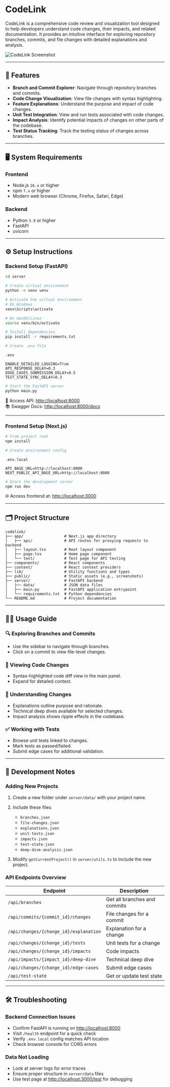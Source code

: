 # CodeLink

CodeLink is a comprehensive code review and visualization tool designed to help developers understand code changes, their impacts, and related documentation. It provides an intuitive interface for exploring repository branches, commits, and file changes with detailed explanations and analysis.

![CodeLink Screenshot](public/placeholder.svg)

---

## 🚀 Features

- **Branch and Commit Explorer**: Navigate through repository branches and commits.
- **Code Change Visualization**: View file changes with syntax highlighting.
- **Feature Explanations**: Understand the purpose and impact of code changes.
- **Unit Test Integration**: View and run tests associated with code changes.
- **Impact Analysis**: Identify potential impacts of changes on other parts of the codebase.
- **Test Status Tracking**: Track the testing status of changes across branches.

---

## 🖥️ System Requirements

### Frontend
- Node.js `16.x` or higher
- npm `7.x` or higher
- Modern web browser (Chrome, Firefox, Safari, Edge)

### Backend
- Python `3.9` or higher
- FastAPI
- uvicorn

---

## ⚙️ Setup Instructions

### Backend Setup (FastAPI)

```bash
cd server

# Create virtual environment
python -m venv venv

# Activate the virtual environment
# On Windows
venv\Scripts\activate

# On macOS/Linux
source venv/bin/activate

# Install dependencies
pip install -r requirements.txt

# Create .env file
```

`.env`
```env
ENABLE_DETAILED_LOGGING=True
API_RESPONSE_DELAY=0.3
EDGE_CASES_SUBMISSION_DELAY=0.5
TEST_STATE_SYNC_DELAY=0.3
```

```bash
# Start the FastAPI server
python main.py
```

📍 Access API: [http://localhost:8000](http://localhost:8000)  
📚 Swagger Docs: [http://localhost:8000/docs](http://localhost:8000/docs)

---

### Frontend Setup (Next.js)

```bash
# From project root
npm install

# Create environment config
```

`.env.local`
```env
API_BASE_URL=http://localhost:8000
NEXT_PUBLIC_API_BASE_URL=http://localhost:8000
```

```bash
# Start the development server
npm run dev
```

🌐 Access frontend at: [http://localhost:3000](http://localhost:3000)

---

## 🗂 Project Structure

```
codelink/
├── app/                  # Next.js app directory
│   ├── api/              # API routes for proxying requests to backend
│   ├── layout.tsx        # Root layout component
│   ├── page.tsx          # Home page component
│   └── test/             # Test page for API testing
├── components/           # React components
├── context/              # React context providers
├── lib/                  # Utility functions and types
├── public/               # Static assets (e.g., screenshots)
├── server/               # FastAPI backend
│   ├── data/             # JSON data files
│   ├── main.py           # FastAPI application entrypoint
│   └── requirements.txt  # Python dependencies
└── README.md             # Project documentation
```

---

## 🧑‍💻 Usage Guide

### 🔍 Exploring Branches and Commits
- Use the sidebar to navigate through branches.
- Click on a commit to view file-level changes.

### 📝 Viewing Code Changes
- Syntax-highlighted code diff view in the main panel.
- Expand for detailed context.

### 🧠 Understanding Changes
- Explanations outline purpose and rationale.
- Technical deep dives available for selected changes.
- Impact analysis shows ripple effects in the codebase.

### ✅ Working with Tests
- Browse unit tests linked to changes.
- Mark tests as passed/failed.
- Submit edge cases for additional validation.

---

## 🧩 Development Notes

### Adding New Projects

1. Create a new folder under `server/data/` with your project name.
2. Include these files:
   - `branches.json`
   - `file-changes.json`
   - `explanations.json`
   - `unit-tests.json`
   - `impacts.json`
   - `test-state.json`
   - `deep-dive-analysis.json`

3. Modify `getCurrentProject()` in `server/utils.ts` to include the new project.

### API Endpoints Overview

| Endpoint | Description |
|----------|-------------|
| `/api/branches` | Get all branches and commits |
| `/api/commits/{commit_id}/changes` | File changes for a commit |
| `/api/changes/{change_id}/explanation` | Explanation for a change |
| `/api/changes/{change_id}/tests` | Unit tests for a change |
| `/api/changes/{change_id}/impacts` | Code impacts |
| `/api/impacts/{impact_id}/deep-dive` | Technical deep dive |
| `/api/changes/{change_id}/edge-cases` | Submit edge cases |
| `/api/test-state` | Get or update test state |

---

## 🛠 Troubleshooting

### Backend Connection Issues
- Confirm FastAPI is running on [http://localhost:8000](http://localhost:8000)
- Visit `/health` endpoint for a quick check
- Verify `.env.local` config matches API location
- Check browser console for CORS errors

### Data Not Loading
- Look at server logs for error traces
- Ensure proper structure in `server/data` files
- Use test page at [http://localhost:3000/test](http://localhost:3000/test) for debugging
